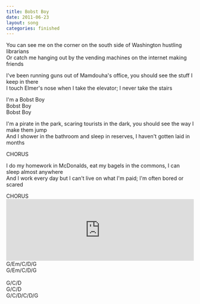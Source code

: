 ```yaml
---
title: Bobst Boy
date: 2011-06-23
layout: song
categories: finished
---
```

You can see me on the corner on the south side of Washington hustling librarians  
Or catch me hanging out by the vending machines on the internet making friends  

I've been running guns out of Mamdouha's office, you should see the stuff I keep in there  
I touch Elmer's nose when I take the elevator; I never take the stairs

<div class="chorus">
  I'm a Bobst Boy<br/>
  Bobst Boy<br/>
  Bobst Boy
</div>

I'm a pirate in the park, scaring tourists in the dark, you should see the way I make them jump  
And I shower in the bathroom and sleep in reserves, I haven't gotten laid in months

<div class="chorus">CHORUS</div>

I do my homework in McDonalds, eat my bagels in the commons, I can sleep almost anywhere  
And I work every day but I can't live on what I'm paid; I'm often bored or scared

<div class="chorus">CHORUS</div>

<div>
  <iframe width="100%" height="166" scrolling="no" frameborder="no" src="https://w.soundcloud.com/player/?url=https%3A//api.soundcloud.com/tracks/21535380&amp;color=222222&amp;auto_play=false&amp;hide_related=false&amp;show_comments=true&amp;show_user=true&amp;show_reposts=false"></iframe>
</div>

<div class="chords">
  G/Em/C/D/G<br/>
  G/Em/C/D/G<br/>
  <br/>
  G/C/D<br/>
  G/C/D<br/>
  G/C/D/C/D/G
</div>
